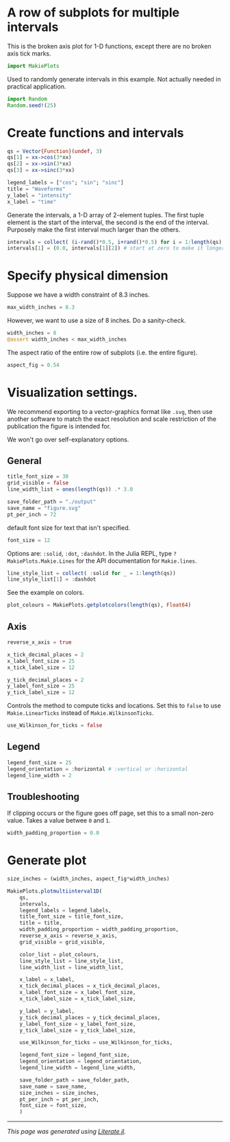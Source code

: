 # A row of subplots for multiple intervals
This is the broken axis plot for 1-D functions, except there are no broken axis tick marks.

````julia
import MakiePlots
````

Used to randomly generate intervals in this example. Not actually needed in practical application.

````julia
import Random
Random.seed!(25)
````

# Create functions and intervals

````julia
qs = Vector{Function}(undef, 3)
qs[1] = xx->cos(3*xx)
qs[2] = xx->sin(3*xx)
qs[3] = xx->sinc(3*xx)

legend_labels = ["cos"; "sin"; "sinc"]
title = "Waveforms"
y_label = "intensity"
x_label = "time"
````

Generate the intervals, a 1-D array of 2-element tuples. The first tuple element is the start of the interval, the second is the end of the interval. Purposely make the first interval much larger than the others.

````julia
intervals = collect( (i-rand()*0.5, i+rand()*0.5) for i = 1:length(qs) )
intervals[1] = (0.0, intervals[1][2]) # start at zero to make it longer.
````

# Specify physical dimension

Suppose we have a width constraint of 8.3 inches.

````julia
max_width_inches = 8.3
````

However, we want to use a size of 8 inches. Do a sanity-check.

````julia
width_inches = 8
@assert width_inches < max_width_inches
````

The aspect ratio of the entire row of subplots (i.e. the entire figure).

````julia
aspect_fig = 0.54
````

# Visualization settings.
We recommend exporting to a vector-graphics format like `.svg`, then use another software to match the exact resolution and scale restriction of the publication the figure is intended for.

We won't go over self-explanatory options.

## General

````julia
title_font_size = 30
grid_visible = false
line_width_list = ones(length(qs)) .* 3.0

save_folder_path = "./output"
save_name = "figure.svg"
pt_per_inch = 72
````

default font size for text that isn't specified.

````julia
font_size = 12
````

Options are: `:solid`, `:dot`, `:dashdot`. In the Julia REPL, type `?MakiePlots.Makie.Lines` for the API documentation for `Makie.lines`.

````julia
line_style_list = collect( :solid for _ = 1:length(qs))
line_style_list[1] = :dashdot
````

See the example on colors.

````julia
plot_colours = MakiePlots.getplotcolors(length(qs), Float64)
````

## Axis

````julia
reverse_x_axis = true

x_tick_decimal_places = 2
x_label_font_size = 25
x_tick_label_size = 12

y_tick_decimal_places = 2
y_label_font_size = 25
y_tick_label_size = 12
````

Controls the method to compute ticks and locations. Set this to `false` to use `Makie.LinearTicks` instead of `Makie.WilkinsonTicks`.

````julia
use_Wilkinson_for_ticks = false
````

## Legend

````julia
legend_font_size = 25
legend_orientation = :horizontal # :vertical or :horizontal
legend_line_width = 2
````

## Troubleshooting
If clipping occurs or the figure goes off page, set this to a small non-zero value. Takes a value betwee `0` and `1`.

````julia
width_padding_proportion = 0.0
````

# Generate plot

````julia
size_inches = (width_inches, aspect_fig*width_inches)

MakiePlots.plotmultiinterval1D(
    qs,
    intervals,
    legend_labels = legend_labels,
    title_font_size = title_font_size,
    title = title,
    width_padding_proportion = width_padding_proportion,
    reverse_x_axis = reverse_x_axis,
    grid_visible = grid_visible,

    color_list = plot_colours,
    line_style_list = line_style_list,
    line_width_list = line_width_list,

    x_label = x_label,
    x_tick_decimal_places = x_tick_decimal_places,
    x_label_font_size = x_label_font_size,
    x_tick_label_size = x_tick_label_size,

    y_label = y_label,
    y_tick_decimal_places = y_tick_decimal_places,
    y_label_font_size = y_label_font_size,
    y_tick_label_size = y_tick_label_size,

    use_Wilkinson_for_ticks = use_Wilkinson_for_ticks,

    legend_font_size = legend_font_size,
    legend_orientation = legend_orientation,
    legend_line_width = legend_line_width,

    save_folder_path = save_folder_path,
    save_name = save_name,
    size_inches = size_inches,
    pt_per_inch = pt_per_inch,
    font_size = font_size,
    )
````

---

*This page was generated using [Literate.jl](https://github.com/fredrikekre/Literate.jl).*

